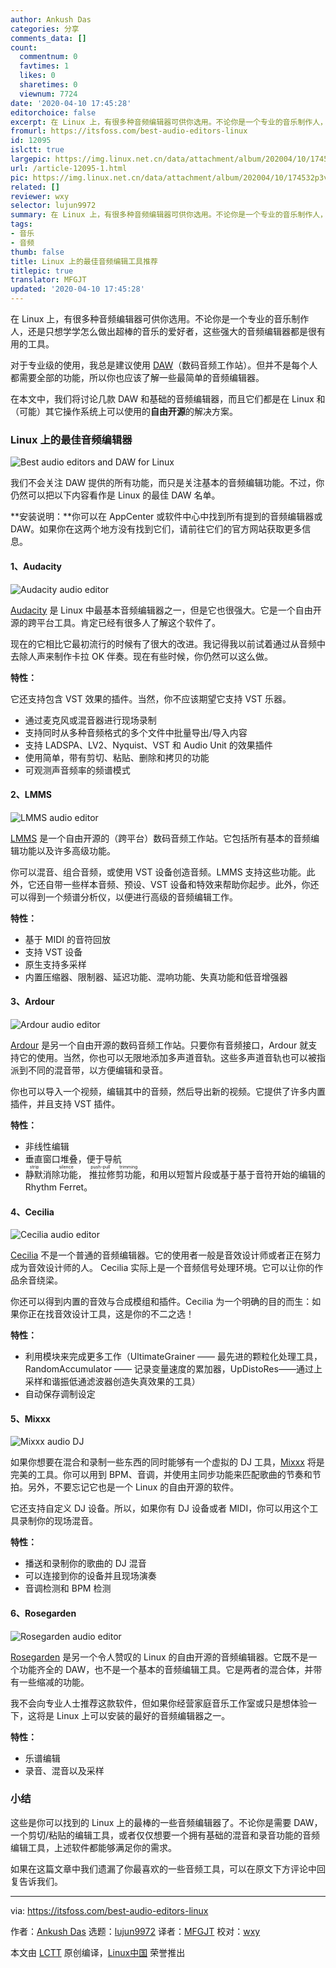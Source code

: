 ```yaml
---
author: Ankush Das
categories: 分享
comments_data: []
count:
  commentnum: 0
  favtimes: 1
  likes: 0
  sharetimes: 0
  viewnum: 7724
date: '2020-04-10 17:45:28'
editorchoice: false
excerpt: 在 Linux 上，有很多种音频编辑器可供你选用。不论你是一个专业的音乐制作人，还是只想学学怎么做出超棒的音乐的爱好者，这些强大的音频编辑器都是很有用的工具。
fromurl: https://itsfoss.com/best-audio-editors-linux
id: 12095
islctt: true
largepic: https://img.linux.net.cn/data/attachment/album/202004/10/174532p3vg0n3ccf4qnqqp.jpg
url: /article-12095-1.html
pic: https://img.linux.net.cn/data/attachment/album/202004/10/174532p3vg0n3ccf4qnqqp.jpg.thumb.jpg
related: []
reviewer: wxy
selector: lujun9972
summary: 在 Linux 上，有很多种音频编辑器可供你选用。不论你是一个专业的音乐制作人，还是只想学学怎么做出超棒的音乐的爱好者，这些强大的音频编辑器都是很有用的工具。
tags:
- 音乐
- 音频
thumb: false
title: Linux 上的最佳音频编辑工具推荐
titlepic: true
translator: MFGJT
updated: '2020-04-10 17:45:28'
---
```


在 Linux 上，有很多种音频编辑器可供你选用。不论你是一个专业的音乐制作人，还是只想学学怎么做出超棒的音乐的爱好者，这些强大的音频编辑器都是很有用的工具。


对于专业级的使用，我总是建议使用 [DAW](https://en.wikipedia.org/wiki/Digital_audio_workstation)（数码音频工作站）。但并不是每个人都需要全部的功能，所以你也应该了解一些最简单的音频编辑器。


在本文中，我们将讨论几款 DAW 和基础的音频编辑器，而且它们都是在 Linux 和（可能）其它操作系统上可以使用的**自由开源**的解决方案。


### Linux 上的最佳音频编辑器


![Best audio editors and DAW for Linux](/data/attachment/album/202004/10/174532p3vg0n3ccf4qnqqp.jpg)


我们不会关注 DAW 提供的所有功能，而只是关注基本的音频编辑功能。不过，你仍然可以把以下内容看作是 Linux 的最佳 DAW 名单。


**安装说明：**你可以在 AppCenter 或软件中心中找到所有提到的音频编辑器或 DAW。如果你在这两个地方没有找到它们，请前往它们的官方网站获取更多信息。


#### 1、Audacity


![Audacity audio editor](/data/attachment/album/202004/10/174535l52wuzkvwzvg2ebl.jpg)


[Audacity](https://www.audacityteam.org/) 是 Linux 中最基本音频编辑器之一，但是它也很强大。它是一个自由开源的跨平台工具。肯定已经有很多人了解这个软件了。


现在的它相比它最初流行的时候有了很大的改进。我记得我以前试着通过从音频中去除人声来制作卡拉 OK 伴奏。现在有些时候，你仍然可以这么做。


**特性：**


它还支持包含 VST 效果的插件。当然，你不应该期望它支持 VST 乐器。


* 通过麦克风或混音器进行现场录制
* 支持同时从多种音频格式的多个文件中批量导出/导入内容
* 支持 LADSPA、LV2、Nyquist、VST 和 Audio Unit 的效果插件
* 使用简单，带有剪切、粘贴、删除和拷贝的功能
* 可观测声音频率的频谱模式


#### 2、LMMS


![LMMS audio editor](/data/attachment/album/202004/10/174537mz7j2faqbs18kkz1.jpg)


[LMMS](https://lmms.io/) 是一个自由开源的（跨平台）数码音频工作站。它包括所有基本的音频编辑功能以及许多高级功能。


你可以混音、组合音频，或使用 VST 设备创造音频。LMMS 支持这些功能。此外，它还自带一些样本音频、预设、VST 设备和特效来帮助你起步。此外，你还可以得到一个频谱分析仪，以便进行高级的音频编辑工作。


**特性：**


* 基于 MIDI 的音符回放
* 支持 VST 设备
* 原生支持多采样
* 内置压缩器、限制器、延迟功能、混响功能、失真功能和低音增强器


#### 3、Ardour


![Ardour audio editor](/data/attachment/album/202004/10/174539vqz3v4qpqjlrjmsj.jpg)


[Ardour](https://ardour.org/) 是另一个自由开源的数码音频工作站。只要你有音频接口，Ardour 就支持它的使用。当然，你也可以无限地添加多声道音轨。这些多声道音轨也可以被指派到不同的混音带，以方便编辑和录音。


你也可以导入一个视频，编辑其中的音频，然后导出新的视频。它提供了许多内置插件，并且支持 VST 插件。


**特性：**


* 非线性编辑
* 垂直窗口堆叠，便于导航
* <ruby> 静默消除功能 <rt>  strip silence </rt></ruby>，<ruby> 推拉修剪功能 <rt>  push-pull trimming </rt></ruby>，和用以短暂片段或基于基于音符开始的编辑的 Rhythm Ferret。


#### 4、Cecilia


![Cecilia audio editor](/data/attachment/album/202004/10/174541r3go6fb2uyftmwy5.jpg)


[Cecilia](http://ajaxsoundstudio.com/software/cecilia/) 不是一个普通的音频编辑器。它的使用者一般是音效设计师或者正在努力成为音效设计师的人。 Cecilia 实际上是一个音频信号处理环境。它可以让你的作品余音绕梁。


你还可以得到内置的音效与合成模组和插件。Cecilia 为一个明确的目的而生：如果你正在找音效设计工具，这是你的不二之选！


**特性：**


* 利用模块来完成更多工作（UltimateGrainer —— 最先进的颗粒化处理工具，RandomAccumulator —— 记录变量速度的累加器，UpDistoRes——通过上采样和谐振低通滤波器创造失真效果的工具）
* 自动保存调制设定


#### 5、Mixxx


![Mixxx audio DJ](/data/attachment/album/202004/10/174547vgcxrwlxthkrgfcz.jpg)


如果你想要在混合和录制一些东西的同时能够有一个虚拟的 DJ 工具，[Mixxx](https://www.mixxx.org/) 将是完美的工具。你可以用到 BPM、音调，并使用主同步功能来匹配歌曲的节奏和节拍。另外，不要忘记它也是一个 Linux 的自由开源的软件。


它还支持自定义 DJ 设备。所以，如果你有 DJ 设备或者 MIDI，你可以用这个工具录制你的现场混音。


**特性：**


* 播送和录制你的歌曲的 DJ 混音
* 可以连接到你的设备并且现场演奏
* 音调检测和 BPM 检测


#### 6、Rosegarden


![Rosegarden audio editor](/data/attachment/album/202004/10/174552djbalxe6xmjcwofy.jpg)


[Rosegarden](https://www.rosegardenmusic.com/) 是另一个令人赞叹的 Linux 的自由开源的音频编辑器。它既不是一个功能齐全的 DAW，也不是一个基本的音频编辑工具。它是两者的混合体，并带有一些缩减的功能。


我不会向专业人士推荐这款软件，但如果你经营家庭音乐工作室或只是想体验一下，这将是 Linux 上可以安装的最好的音频编辑器之一。


**特性：**


* 乐谱编辑
* 录音、混音以及采样


### 小结


这些是你可以找到的 Linux 上的最棒的一些音频编辑器了。不论你是需要 DAW，一个剪切/粘贴的编辑工具，或者仅仅想要一个拥有基础的混音和录音功能的音频编辑工具，上述软件都能够满足你的需求。


如果在这篇文章中我们遗漏了你最喜欢的一些音频工具，可以在原文下方评论中回复告诉我们。




---


via: <https://itsfoss.com/best-audio-editors-linux>


作者：[Ankush Das](https://itsfoss.com/author/ankush/) 选题：[lujun9972](https://github.com/lujun9972) 译者：[MFGJT](https://github.com/MFGJT) 校对：[wxy](https://github.com/wxy)


本文由 [LCTT](https://github.com/LCTT/TranslateProject) 原创编译，[Linux中国](https://linux.cn/) 荣誉推出